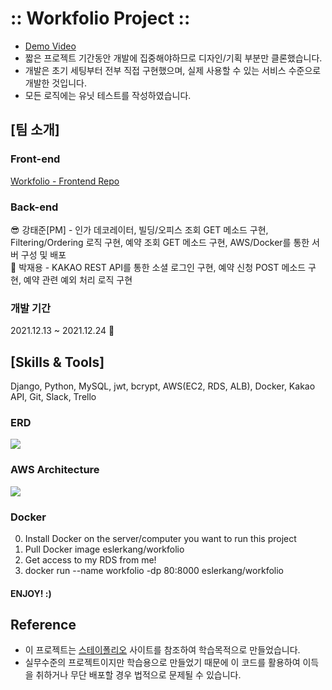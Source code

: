 # :: Workfolio Project ::
- [Demo Video](https://youtu.be/JAhBE9hq6cA)
- 짧은 프로젝트 기간동안 개발에 집중해야하므로 디자인/기획 부분만 클론했습니다.
- 개발은 초기 세팅부터 전부 직접 구현했으며, 실제 사용할 수 있는 서비스 수준으로 개발한 것입니다.
- 모든 로직에는 유닛 테스트를 작성하였습니다.

## [팀 소개]
### Front-end
[Workfolio - Frontend Repo](https://github.com/wecode-bootcamp-korea/27-2nd-workfolio-frontend)

### Back-end
😎 강태준[PM] - 인가 데코레이터, 빌딩/오피스 조회 GET 메소드 구현, Filtering/Ordering 로직 구현, 예약 조회 GET 메소드 구현, AWS/Docker를 통한 서버 구성 및 배포
<br/>
🤣 박재용 - KAKAO REST API를 통한 소셜 로그인 구현, 예약 신청 POST 메소드 구현, 예약 관련 예외 처리 로직 구현

### 개발 기간
2021.12.13 ~ 2021.12.24 🎄

## [Skills & Tools]
Django, Python, MySQL, jwt, bcrypt, AWS(EC2, RDS, ALB), Docker, Kakao API, Git, Slack, Trello

### ERD
![](https://media.vlpt.us/images/eslerkang/post/999c49fc-107d-48b6-a87d-8713bdb4aa3e/%E1%84%89%E1%85%B3%E1%84%8F%E1%85%B3%E1%84%85%E1%85%B5%E1%86%AB%E1%84%89%E1%85%A3%E1%86%BA%202021-12-24%20%E1%84%8B%E1%85%A9%E1%84%92%E1%85%AE%204.02.24.png)

### AWS Architecture
![](https://media.vlpt.us/images/eslerkang/post/6251ec1c-3e0d-4dea-b0b0-783392059368/django%20(1).png)

### Docker
0. Install Docker on the server/computer you want to run this project
1. Pull Docker image eslerkang/workfolio
2. Get access to my RDS from me!
3. docker run --name workfolio -dp 80:8000 eslerkang/workfolio
#### ENJOY! :)

## Reference
- 이 프로젝트는 [스테이폴리오](https://www.stayfolio.com/) 사이트를 참조하여 학습목적으로 만들었습니다.
- 실무수준의 프로젝트이지만 학습용으로 만들었기 때문에 이 코드를 활용하여 이득을 취하거나 무단 배포할 경우 법적으로 문제될 수 있습니다.
